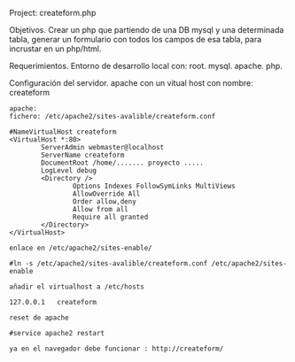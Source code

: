 Project: createform.php

Objetivos.
    Crear un php que partiendo de una DB mysql y una determinada tabla, 
    generar un formulario con todos los campos de esa tabla, para incrustar en 
    un php/html.

Requerimientos.
    Entorno de desarrollo local con:
    root.
    mysql.
    apache.
    php.
    

Configuración del servidor.
    apache con un vitual host con nombre: createform

    apache:
    fichero: /etc/apache2/sites-avalible/createform.conf

    #NameVirtualHost createform
    <VirtualHost *:80>
            ServerAdmin webmaster@localhost
            ServerName createform
            DocumentRoot /home/....... proyecto .....
            LogLevel debug
            <Directory />
                    Options Indexes FollowSymLinks MultiViews
                    AllowOverride All
                    Order allow,deny
                    Allow from all
                    Require all granted
            </Directory>
    </VirtualHost>

    enlace en /etc/apache2/sites-enable/
    
    #ln -s /etc/apache2/sites-avalible/createform.conf /etc/apache2/sites-enable

    añadir el virtualhost a /etc/hosts
    
    127.0.0.1   createform

    reset de apache

    #service apache2 restart

    ya en el navegador debe funcionar : http://createform/


    